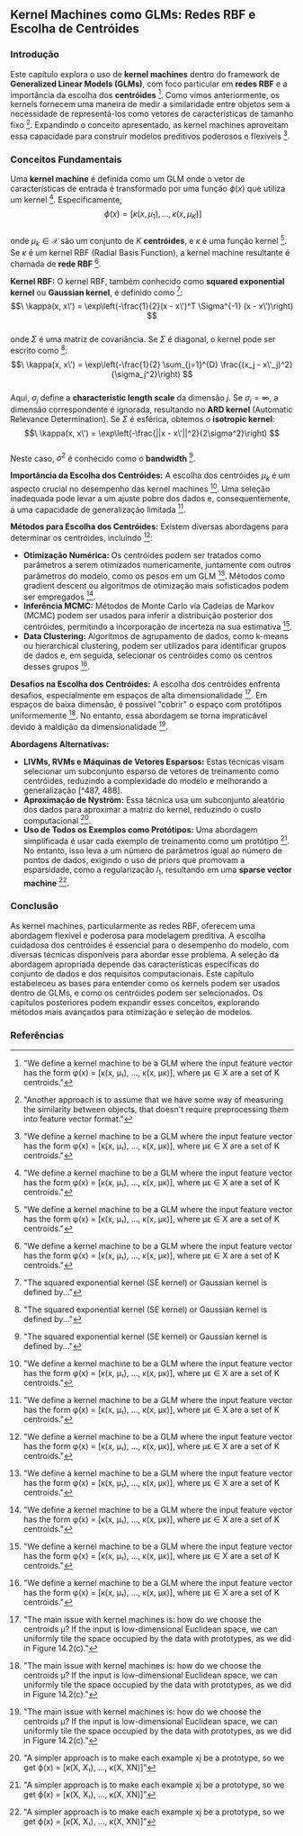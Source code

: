 ## Kernel Machines como GLMs: Redes RBF e Escolha de Centróides

### Introdução
Este capítulo explora o uso de **kernel machines** dentro do framework de **Generalized Linear Models (GLMs)**, com foco particular em **redes RBF** e a importância da escolha dos **centróides** [^486]. Como vimos anteriormente, os kernels fornecem uma maneira de medir a similaridade entre objetos sem a necessidade de representá-los como vetores de características de tamanho fixo [^479]. Expandindo o conceito apresentado, as kernel machines aproveitam essa capacidade para construir modelos preditivos poderosos e flexíveis [^486].

### Conceitos Fundamentais

Uma **kernel machine** é definida como um GLM onde o vetor de características de entrada é transformado por uma função $\phi(x)$ que utiliza um kernel [^486]. Especificamente,
$$\
\phi(x) = [\kappa(x, \mu_1), ..., \kappa(x, \mu_K)]
$$\
onde $\mu_k \in \mathcal{X}$ são um conjunto de $K$ **centróides**, e $\kappa$ é uma função kernel [^486]. Se $\kappa$ é um kernel RBF (Radial Basis Function), a kernel machine resultante é chamada de **rede RBF** [^486].

**Kernel RBF:** O kernel RBF, também conhecido como **squared exponential kernel** ou **Gaussian kernel**, é definido como [^480]:
$$\
\kappa(x, x\') = \exp\left(-\frac{1}{2}(x - x\')^T \Sigma^{-1} (x - x\')\right)
$$\
onde $\Sigma$ é uma matriz de covariância. Se $\Sigma$ é diagonal, o kernel pode ser escrito como [^480]:
$$\
\kappa(x, x\') = \exp\left(-\frac{1}{2} \sum_{j=1}^{D} \frac{(x_j - x\'_j)^2}{\sigma_j^2}\right)
$$\
Aqui, $\sigma_j$ define a **characteristic length scale** da dimensão $j$. Se $\sigma_j = \infty$, a dimensão correspondente é ignorada, resultando no **ARD kernel** (Automatic Relevance Determination). Se $\Sigma$ é esférica, obtemos o **isotropic kernel**:
$$\
\kappa(x, x\') = \exp\left(-\frac{||x - x\'||^2}{2\sigma^2}\right)
$$\
Neste caso, $\sigma^2$ é conhecido como o **bandwidth** [^480].

**Importância da Escolha dos Centróides:** A escolha dos centróides $\mu_k$ é um aspecto crucial no desempenho das kernel machines [^486]. Uma seleção inadequada pode levar a um ajuste pobre dos dados e, consequentemente, a uma capacidade de generalização limitada [^486].

**Métodos para Escolha dos Centróides:** Existem diversas abordagens para determinar os centróides, incluindo [^486]:
*   **Otimização Numérica:** Os centróides podem ser tratados como parâmetros a serem otimizados numericamente, juntamente com outros parâmetros do modelo, como os pesos em um GLM [^486]. Métodos como gradient descent ou algoritmos de otimização mais sofisticados podem ser empregados [^486].
*   **Inferência MCMC:** Métodos de Monte Carlo via Cadeias de Markov (MCMC) podem ser usados para inferir a distribuição posterior dos centróides, permitindo a incorporação de incerteza na sua estimativa [^486].
*   **Data Clustering:** Algoritmos de agrupamento de dados, como k-means ou hierarchical clustering, podem ser utilizados para identificar grupos de dados e, em seguida, selecionar os centróides como os centros desses grupos [^486].

**Desafios na Escolha dos Centróides:** A escolha dos centróides enfrenta desafios, especialmente em espaços de alta dimensionalidade [^487]. Em espaços de baixa dimensão, é possível "cobrir" o espaço com protótipos uniformemente [^487]. No entanto, essa abordagem se torna impraticável devido à maldição da dimensionalidade [^487].

**Abordagens Alternativas:**
*   **LIVMs, RVMs e Máquinas de Vetores Esparsos:** Estas técnicas visam selecionar um subconjunto esparso de vetores de treinamento como centróides, reduzindo a complexidade do modelo e melhorando a generalização [^487, 488].
*   **Aproximação de Nyström:** Essa técnica usa um subconjunto aleatório dos dados para aproximar a matriz do kernel, reduzindo o custo computacional [^488].
*   **Uso de Todos os Exemplos como Protótipos:** Uma abordagem simplificada é usar cada exemplo de treinamento como um protótipo [^488]. No entanto, isso leva a um número de parâmetros igual ao número de pontos de dados, exigindo o uso de priors que promovam a esparsidade, como a regularização $l_1$, resultando em uma **sparse vector machine** [^488].

### Conclusão
As kernel machines, particularmente as redes RBF, oferecem uma abordagem flexível e poderosa para modelagem preditiva. A escolha cuidadosa dos centróides é essencial para o desempenho do modelo, com diversas técnicas disponíveis para abordar esse problema. A seleção da abordagem apropriada depende das características específicas do conjunto de dados e dos requisitos computacionais. Este capítulo estabeleceu as bases para entender como os kernels podem ser usados dentro de GLMs, e como os centróides podem ser selecionados. Os capítulos posteriores podem expandir esses conceitos, explorando métodos mais avançados para otimização e seleção de modelos.

### Referências
[^479]: "Another approach is to assume that we have some way of measuring the similarity between objects, that doesn\'t require preprocessing them into feature vector format."
[^480]: "The squared exponential kernel (SE kernel) or Gaussian kernel is defined by..."
[^486]: "We define a kernel machine to be a GLM where the input feature vector has the form φ(x) = [κ(x, μ₁), ..., κ(x, μκ)], where με ∈ X are a set of K centroids."
[^487]: "The main issue with kernel machines is: how do we choose the centroids μ? If the input is low-dimensional Euclidean space, we can uniformly tile the space occupied by the data with prototypes, as we did in Figure 14.2(c)."
[^488]: "A simpler approach is to make each example xį be a prototype, so we get ф(x) = [к(Х, Х₁), ..., к(X, XN)]"
<!-- END -->